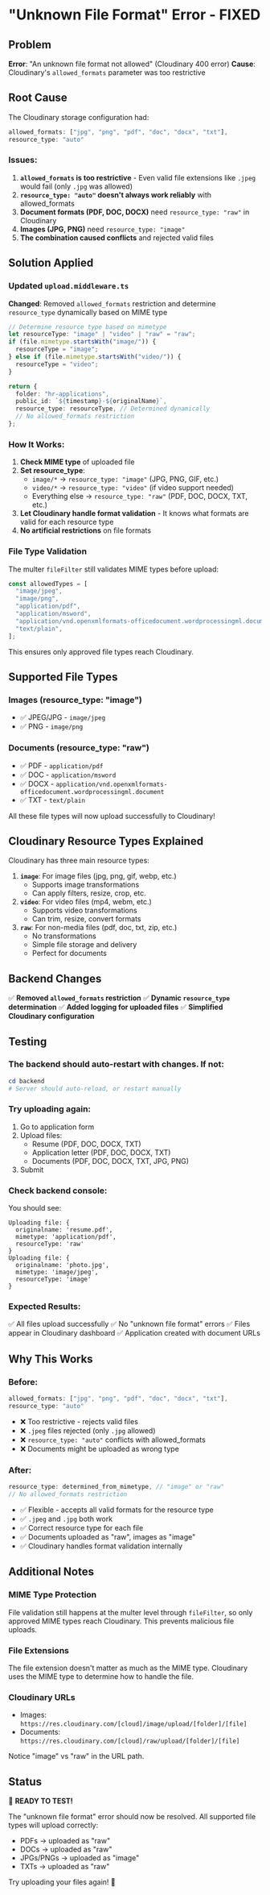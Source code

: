 # "Unknown File Format" Error - FIXED

## Problem

**Error**: "An unknown file format not allowed" (Cloudinary 400 error)
**Cause**: Cloudinary's `allowed_formats` parameter was too restrictive

## Root Cause

The Cloudinary storage configuration had:

```typescript
allowed_formats: ["jpg", "png", "pdf", "doc", "docx", "txt"],
resource_type: "auto"
```

### Issues:

1. **`allowed_formats` is too restrictive** - Even valid file extensions like `.jpeg` would fail (only `.jpg` was allowed)
2. **`resource_type: "auto"` doesn't always work reliably** with allowed_formats
3. **Document formats (PDF, DOC, DOCX)** need `resource_type: "raw"` in Cloudinary
4. **Images (JPG, PNG)** need `resource_type: "image"`
5. **The combination caused conflicts** and rejected valid files

## Solution Applied

### Updated `upload.middleware.ts`

**Changed**: Removed `allowed_formats` restriction and determine `resource_type` dynamically based on MIME type

```typescript
// Determine resource type based on mimetype
let resourceType: "image" | "video" | "raw" = "raw";
if (file.mimetype.startsWith("image/")) {
  resourceType = "image";
} else if (file.mimetype.startsWith("video/")) {
  resourceType = "video";
}

return {
  folder: "hr-applications",
  public_id: `${timestamp}-${originalName}`,
  resource_type: resourceType, // Determined dynamically
  // No allowed_formats restriction
};
```

### How It Works:

1. **Check MIME type** of uploaded file
2. **Set resource_type**:
   - `image/*` → `resource_type: "image"` (JPG, PNG, GIF, etc.)
   - `video/*` → `resource_type: "video"` (if video support needed)
   - Everything else → `resource_type: "raw"` (PDF, DOC, DOCX, TXT, etc.)
3. **Let Cloudinary handle format validation** - It knows what formats are valid for each resource type
4. **No artificial restrictions** on file formats

### File Type Validation

The multer `fileFilter` still validates MIME types before upload:

```typescript
const allowedTypes = [
  "image/jpeg",
  "image/png",
  "application/pdf",
  "application/msword",
  "application/vnd.openxmlformats-officedocument.wordprocessingml.document",
  "text/plain",
];
```

This ensures only approved file types reach Cloudinary.

## Supported File Types

### Images (resource_type: "image")

- ✅ JPEG/JPG - `image/jpeg`
- ✅ PNG - `image/png`

### Documents (resource_type: "raw")

- ✅ PDF - `application/pdf`
- ✅ DOC - `application/msword`
- ✅ DOCX - `application/vnd.openxmlformats-officedocument.wordprocessingml.document`
- ✅ TXT - `text/plain`

All these file types will now upload successfully to Cloudinary!

## Cloudinary Resource Types Explained

Cloudinary has three main resource types:

1. **`image`**: For image files (jpg, png, gif, webp, etc.)
   - Supports image transformations
   - Can apply filters, resize, crop, etc.
2. **`video`**: For video files (mp4, webm, etc.)
   - Supports video transformations
   - Can trim, resize, convert formats
3. **`raw`**: For non-media files (pdf, doc, txt, zip, etc.)
   - No transformations
   - Simple file storage and delivery
   - Perfect for documents

## Backend Changes

✅ **Removed `allowed_formats` restriction**
✅ **Dynamic `resource_type` determination**
✅ **Added logging for uploaded files**
✅ **Simplified Cloudinary configuration**

## Testing

### The backend should auto-restart with changes. If not:

```powershell
cd backend
# Server should auto-reload, or restart manually
```

### Try uploading again:

1. Go to application form
2. Upload files:
   - Resume (PDF, DOC, DOCX, TXT)
   - Application letter (PDF, DOC, DOCX, TXT)
   - Documents (PDF, DOC, DOCX, TXT, JPG, PNG)
3. Submit

### Check backend console:

You should see:

```
Uploading file: {
  originalname: 'resume.pdf',
  mimetype: 'application/pdf',
  resourceType: 'raw'
}
Uploading file: {
  originalname: 'photo.jpg',
  mimetype: 'image/jpeg',
  resourceType: 'image'
}
```

### Expected Results:

✅ All files upload successfully
✅ No "unknown file format" errors
✅ Files appear in Cloudinary dashboard
✅ Application created with document URLs

## Why This Works

### Before:

```typescript
allowed_formats: ["jpg", "png", "pdf", "doc", "docx", "txt"],
resource_type: "auto"
```

- ❌ Too restrictive - rejects valid files
- ❌ `.jpeg` files rejected (only `.jpg` allowed)
- ❌ `resource_type: "auto"` conflicts with allowed_formats
- ❌ Documents might be uploaded as wrong type

### After:

```typescript
resource_type: determined_from_mimetype, // "image" or "raw"
// No allowed_formats restriction
```

- ✅ Flexible - accepts all valid formats for the resource type
- ✅ `.jpeg` and `.jpg` both work
- ✅ Correct resource type for each file
- ✅ Documents uploaded as "raw", images as "image"
- ✅ Cloudinary handles format validation internally

## Additional Notes

### MIME Type Protection

File validation still happens at the multer level through `fileFilter`, so only approved MIME types reach Cloudinary. This prevents malicious file uploads.

### File Extensions

The file extension doesn't matter as much as the MIME type. Cloudinary uses the MIME type to determine how to handle the file.

### Cloudinary URLs

- Images: `https://res.cloudinary.com/[cloud]/image/upload/[folder]/[file]`
- Documents: `https://res.cloudinary.com/[cloud]/raw/upload/[folder]/[file]`

Notice "image" vs "raw" in the URL path.

## Status

🎉 **READY TO TEST!**

The "unknown file format" error should now be resolved. All supported file types will upload correctly:

- PDFs → uploaded as "raw"
- DOCs → uploaded as "raw"
- JPGs/PNGs → uploaded as "image"
- TXTs → uploaded as "raw"

Try uploading your files again! 🚀
